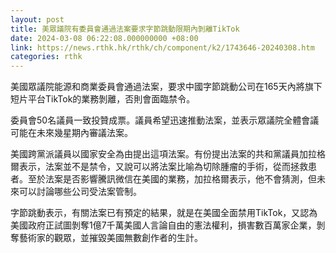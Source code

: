 ```yaml
---
layout: post
title: 美眾議院有委員會通過法案要求字節跳動限期內剝離TikTok
date: 2024-03-08 06:22:08.000000000 +08:00
link: https://news.rthk.hk/rthk/ch/component/k2/1743646-20240308.htm
categories: rthk
---
```


美國眾議院能源和商業委員會通過法案，要求中國字節跳動公司在165天內將旗下短片平台TikTok的業務剝離，否則會面臨禁令。

委員會50名議員一致投贊成票。議員希望迅速推動法案，並表示眾議院全體會議可能在未來幾星期內審議法案。

美國跨黨派議員以國家安全為由提出這項法案。有份提出法案的共和黨議員加拉格爾表示，法案並不是禁令，又說可以將法案比喻為切除腫瘤的手術，從而拯救患者。至於法案是否影響騰訊微信在美國的業務，加拉格爾表示，他不會猜測，但未來可以討論哪些公司受法案管制。

字節跳動表示，有關法案已有預定的結果，就是在美國全面禁用TikTok，又認為美國政府正試圖剝奪1億7千萬美國人言論自由的憲法權利，損害數百萬家企業，剝奪藝術家的觀眾，並摧毀美國無數創作者的生計。
